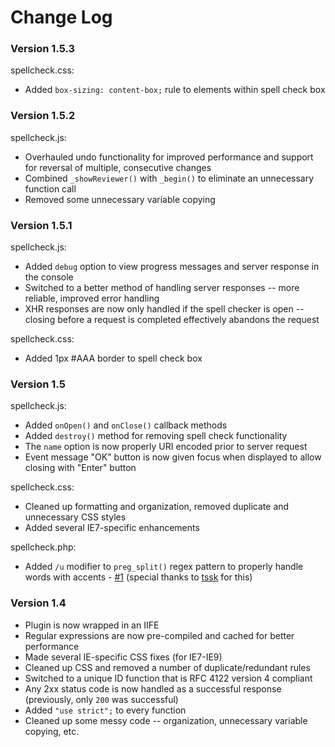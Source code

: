 Change Log 
============================
### Version 1.5.3 ###
spellcheck.css:
* Added `box-sizing: content-box;` rule to elements within spell check box

### Version 1.5.2 ###
spellcheck.js:
* Overhauled undo functionality for improved performance and support for reversal of multiple, consecutive changes
* Combined `_showReviewer()` with `_begin()` to eliminate an unnecessary function call
* Removed some unnecessary variable copying

### Version 1.5.1 ###
spellcheck.js:
* Added `debug` option to view progress messages and server response in the console
* Switched to a better method of handling server responses -- more reliable, improved error handling
* XHR responses are now only handled if the spell checker is open -- closing before a request is completed effectively abandons the request

spellcheck.css:
* Added 1px #AAA border to spell check box

### Version 1.5 ###
spellcheck.js:
* Added `onOpen()` and `onClose()` callback methods
* Added `destroy()` method for removing spell check functionality
* The `name` option is now properly URI encoded prior to server request
* Event message "OK" button is now given focus when displayed to allow closing with "Enter" button

spellcheck.css:
* Cleaned up formatting and organization, removed duplicate and unnecessary CSS styles
* Added several IE7-specific enhancements

spellcheck.php:
* Added `/u` modifier to `preg_split()` regex pattern to properly handle words with accents - <a href="https://github.com/LPology/Javascript-PHP-Spell-Checker/pull/1">#1</a> (special thanks to <a href="https://github.com/tssk">tssk</a> for this)

### Version 1.4 ###
* Plugin is now wrapped in an IIFE
* Regular expressions are now pre-compiled and cached for better performance
* Made several IE-specific CSS fixes (for IE7-IE9)
* Cleaned up CSS and removed a number of duplicate/redundant rules
* Switched to a unique ID function that is RFC 4122 version 4 compliant
* Any 2xx status code is now handled as a successful response (previously, only `200` was successful)
* Added `"use strict";` to every function
* Cleaned up some messy code -- organization, unnecessary variable copying, etc.